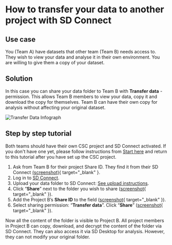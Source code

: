 # How to transfer your data to another project with SD Connect


## Use case
You (Team A) have datasets that other team (Team B) needs access to. They wish to view your data and analyse it in their own environment. You are willing to give them a copy of your dataset.

## Solution
In this case you can share your data folder to Team B with **Transfer data** -permission. This allows Team B members to view your data, copy it and download the copy for themselves. Team B can have their own copy for analysis without affecting your original dataset.

![Transfer Data Infograph](https://a3s.fi/docs-files/sensitive-data/SD_Connect/UseCase_TransferData.pngg)

## Step by step tutorial

Both teams should have their own CSC project and SD Connect activated. If you don't have one yet, please follow instructions from [Start here](sd-access.md) and return to this tutorial after you have set up the CSC project.

1. Ask from Team B for their project Share ID. They find it from their SD Connect [(screenshot)](https://a3s.fi/docs-files/sensitive-data/SD_Connect/UseCase_ShareID.png){ target="_blank" }.
2. Log in to [SD Connect](./sd-connect-login.md).
3. Upload your data folder to SD Connect: [See upload instructions](./sd-connect-upload.md).
4. Click “**Share**” next to the folder you wish to share ([screenshot](https://a3s.fi/docs-files/sensitive-data/SD_Connect/UseCase_ShareButton.png){ target="_blank" }).
5. Add the Project B’s **Share ID** to the field ([screenshot](https://a3s.fi/docs-files/sensitive-data/SD_Connect/UseCase_AddShareID.png){ target="_blank" }).
6. Select sharing permission: “**Transfer data**”. Click “**Share**” ([screenshot](https://a3s.fi/docs-files/sensitive-data/SD_Connect/UseCase_SelectPermission.png){ target="_blank" }).

Now all the content of the folder is visible to Project B. All project members in Project B can copy, download, and decrypt the content of the folder via SD Connect. They can also access it via SD Desktop for analysis. However, they can not modify your original folder.